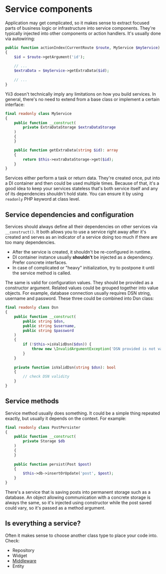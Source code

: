 # Service components

Application may get complicated, so it makes sense to extract focused parts
of business logic or infrastructure into service components. They're
typically injected into other components or action handlers.  It's usually
done via autowiring:

```php
public function actionIndex(CurrentRoute $route, MyService $myService): ResponseInterface
{
    $id = $route->getArgument('id');
    
    // ...
    $extraData = $myService->getExtraData($id);
    
    // ...
}
```

Yii3 doesn't technically imply any limitations on how you build services. In
general, there's no need to extend from a base class or implement a certain
interface:

```php
final readonly class MyService
{
    public function __construct(
        private ExtraDataStorage $extraDataStorage
    )
    {
    }

    public function getExtraData(string $id): array
    {
        return $this->extraDataStorage->get($id);
    }
}
```

Services either perform a task or return data. They're created once, put
into a DI container and then could be used multiple times. Because of that,
it's a good idea to keep your services stateless that's both service itself
and any of its dependencies shouldn't hold state. You can ensure it by using
`readonly` PHP keyword at class level.

## Service dependencies and configuration

Services should always define all their dependencies on other services via
`__construct()`. It both allows you to use a service right away after it's
created and serves as an indicator of a service doing too much if there are
too many dependencies.

- After the service is created, it shouldn't be re-configured in runtime.
- DI container instance usually **shouldn't** be injected as a
  dependency. Prefer concrete interfaces.
- In case of complicated or "heavy" initialization, try to postpone it until
  the service method is called.

The same is valid for configuration values. They should be provided as a
constructor argument. Related values could be grouped together into value
objects. For example, database connection usually requires DSN string,
username and password.  These three could be combined into Dsn class:

```php
final readonly class Dsn
{
    public function __construct(
        public string $dsn,
        public string $username,
        public string $password
    )
    {
        if (!$this->isValidDsn($dsn)) {
            throw new \InvalidArgumentException('DSN provided is not valid.');
        }
    }
    
    private function isValidDsn(string $dsn): bool
    {
        // check DSN validity    
    }
}
```

## Service methods

Service method usually does something. It could be a simple thing repeated
exactly, but usually it depends on the context. For example:

```php
final readonly class PostPersister
{
    public function __construct(
        private Storage $db
    )
    {
    }
    
    public function persist(Post $post)
    {
        $this->db->insertOrUpdate('post', $post);    
    }
}
```

There's a service that is saving posts into permanent storage such as a
database. An object allowing communication with a concrete storage is always
the same, so it's injected using constructor while the post saved could
vary, so it's passed as a method argument.

## Is everything a service?

Often it makes sense to choose another class type to place your code
into. Check:

- Repository
- Widget
- [Middleware](middleware.md)
- Entity
